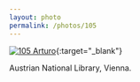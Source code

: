 ```yaml
---
layout: photo
permalink: /photos/105
---
```


[![105 Arturo](https://c2.staticflickr.com/6/5672/22276375065_9208020b05_c.jpg)](https://www.flickr.com/photos/131440297@N08/22276375065/){:target="_blank"}

Austrian National Library, Vienna.
